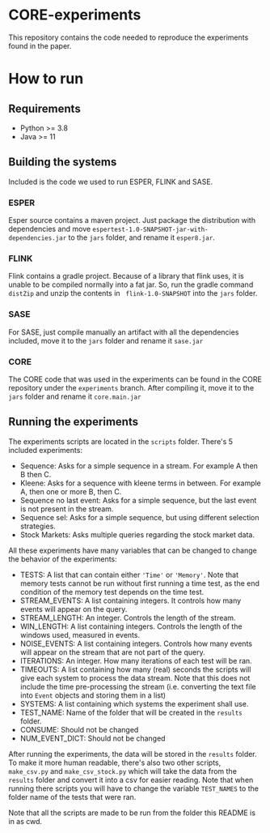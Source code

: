 # CORE-experiments

This repository contains the code needed to reproduce the experiments found in the paper.

# How to run

## Requirements

- Python >= 3.8
- Java >= 11

## Building the systems

Included is the code we used to run ESPER, FLINK and SASE.

### ESPER

Esper source contains a maven project. Just package the distribution with dependencies and move ``` espertest-1.0-SNAPSHOT-jar-with-dependencies.jar ``` to the ``` jars ``` folder, and rename it ``` esper8.jar ```.

### FLINK

Flink contains a gradle project. Because of a library that flink uses, it is unable to be compiled normally into a fat jar. So, run the gradle command ``` distZip ``` and unzip the contents in ``` flink-1.0-SNAPSHOT``` into the ```jars``` folder.

### SASE

For SASE, just compile manually an artifact with all the dependencies included, move it to the ```jars``` folder and rename it ```sase.jar```

### CORE

The CORE code that was used in the experiments can be found in the CORE repository under the ```experiments``` branch. After compiling it, move it to the ``` jars ``` folder and rename it ```core.main.jar```

## Running the experiments

The experiments scripts are located in the ```scripts``` folder. There's 5 included experiments:
 - Sequence: Asks for a simple sequence in a stream. For example A then B then C.
 - Kleene: Asks for a sequence with kleene terms in between. For example A, then one or more B, then C.
 - Sequence no last event: Asks for a simple sequence, but the last event is not present in the stream.
 - Sequence sel: Asks for a simple sequence, but using different selection strategies.
 - Stock Markets: Asks multiple queries regarding the stock market data.

All these experiments have many variables that can be changed to change the behavior of the experiments:

 - TESTS: A list that can contain either ```'Time'``` or ```'Memory'```. Note that memory tests cannot be run without first running a time test, as the end condition of the memory test depends on the time test.
 - STREAM_EVENTS: A list containing integers. It controls how many events will appear on the query.
 - STREAM_LENGTH: An integer. Controls the length of the stream.
 - WIN_LENGTH: A list containing integers. Controls the length of the windows used, measured in events.
 - NOISE_EVENTS: A list containing integers. Controls how many events will appear on the stream that are not part of the query.
 - ITERATIONS: An integer. How many iterations of each test will be ran.
 - TIMEOUTS: A list containing how many (real) seconds the scripts will give each system to process the data stream. Note that this does not include the time pre-processing the stream (i.e. converting the text file into ```Event``` objects and storing them in a list)
 - SYSTEMS: A list containing which systems the experiment shall use.
 - TEST_NAME: Name of the folder that will be created in the ```results``` folder.
 - CONSUME: Should not be changed
 - NUM_EVENT_DICT: Should not be changed

After running the experiments, the data will be stored in the ```results``` folder. To make it more human readable, there's also two other scripts, ``` make_csv.py``` and ```make_csv_stock.py``` which will take the data from the ```results``` folder and convert it into a csv for easier reading. Note that when running there scripts you will have to change the variable ```TEST_NAMES``` to the folder name of the tests that were ran.

Note that all the scripts are made to be run from the folder this README is in as cwd.

